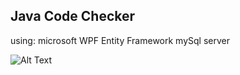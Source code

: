 ## Java Code Checker
using:
 microsoft WPF
 Entity Framework
 mySql server




![Alt Text](https://s4.gifyu.com/images/ezgif.com-gif-maker7aac799c0685a017.gif)

